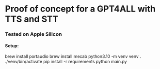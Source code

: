 # Proof of concept for a GPT4ALL with TTS and STT

### Tested on Apple Silicon

#### Setup:

brew install portaudio
brew install mecab
python3.10 -m venv venv
. ./venv/bin/activate
pip install -r requirements
python main.py